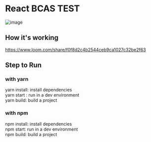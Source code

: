 # React BCAS TEST

![image](https://github.com/fantasyknight/react-bcas-test/assets/95362611/94648327-1751-4c68-bf75-00104b93e431)


## How it's working
https://www.loom.com/share/f0f8d2c4b2544ceb9ca1027c32be2f63


## Step to Run
### with yarn
yarn install: install dependencies<br/>
yarn start : run in a dev environment<br/>
yarn build: build a project

### with npm
npm install: install dependencies<br/>
npm start: run in a dev environment<br/>
npm build: build a project
